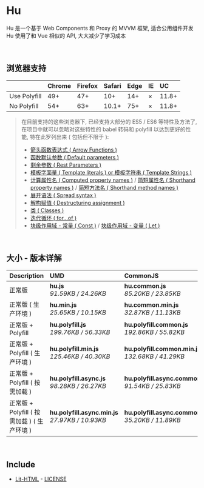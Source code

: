 # Hu
Hu 是一个基于 Web Components 和 Proxy 的 MVVM 框架, 适合公用组件开发<br>
Hu 使用了和 Vue 相似的 API, 大大减少了学习成本

<br>

## 浏览器支持

|              | Chrome | Firefox | Safari | Edge | IE | UC    |
| :-           | :-     | :-      | :-     | :-   | :- | :-    |
| Use Polyfill | 49+    | 47+     | 10+    | 14+  | ×  | 11.8+ |
| No Polyfill  | 54+    | 63+     | 10.1+  | 75+  | ×  | 11.8+ |

> 在目前支持的这些浏览器下, 已经支持大部分的 ES5 / ES6 等特性及方法了,<br>
> 在项目中就可以忽略对这些特性的 babel 转码和 polyfill 以达到更好的性能, 特在此罗列出来 ( 包括但不限于 ): <br>
  > - [箭头函数表达式 ( Arrow Functions )](https://developer.mozilla.org/zh-CN/docs/Web/JavaScript/Reference/Functions/Arrow_functions)
  > - [函数默认参数 ( Default parameters )](https://developer.mozilla.org/zh-CN/docs/Web/JavaScript/Reference/Functions/Default_parameters)
  > - [剩余参数 ( Rest Parameters )](https://developer.mozilla.org/zh-CN/docs/Web/JavaScript/Reference/Functions/Rest_parameters)
  > - [模板字面量 ( Template literals ) or 模板字符串 ( Template Strings )](https://developer.mozilla.org/zh-CN/docs/Web/JavaScript/Reference/template_strings)
  > - [计算属性名 ( Computed property names )](https://developer.mozilla.org/zh-CN/docs/Web/JavaScript/Reference/Operators/Object_initializer#计算属性名) / [简短属性名 ( Shorthand property names )](https://developer.mozilla.org/zh-CN/docs/Web/JavaScript/Reference/Operators/Object_initializer#属性定义) / [简短方法名 ( Shorthand method names )](https://developer.mozilla.org/zh-CN/docs/Web/JavaScript/Reference/Operators/Object_initializer#方法定义)
  > - [展开语法 ( Spread syntax )](https://developer.mozilla.org/zh-CN/docs/Web/JavaScript/Reference/Operators/Spread_syntax)
  > - [解构赋值 ( Destructuring assignment )](https://developer.mozilla.org/zh-CN/docs/Web/JavaScript/Reference/Operators/Destructuring_assignment)
  > - [类 ( Classes )](https://developer.mozilla.org/zh-CN/docs/Web/JavaScript/Reference/Classes)
  > - [迭代循环 ( for...of )](https://developer.mozilla.org/zh-CN/docs/Web/JavaScript/Reference/Statements/for...of)
  > - [块级作用域 - 常量 ( Const )](https://developer.mozilla.org/zh-CN/docs/Web/JavaScript/Reference/Statements/const) / [块级作用域 - 变量 ( Let )](https://developer.mozilla.org/zh-CN/docs/Web/JavaScript/Reference/Statements/let)

<br>

## 大小 - 版本详解
| Description | UMD | CommonJS | ES Module |
| :- | :- | :- | :- |
| 正常版 | **hu.js**<br>*91.59KB / 24.26KB* | **hu.common.js**<br>*85.20KB / 23.85KB* | **hu.esm.js**<br>*85.18KB / 23.83KB* |
| 正常版 ( 生产环境 ) | **hu.min.js**<br>*25.65KB / 10.15KB* | **hu.common.min.js**<br>*32.87KB / 11.13KB* | **hu.esm.min.js**<br>*25.48KB / 10.08KB* |
| 正常版 + Polyfill | **hu.polyfill.js**<br>*199.76KB / 56.33KB* | **hu.polyfill.common.js**<br>*192.86KB / 55.82KB* | **hu.polyfill.esm.js**<br>*192.85KB / 55.80KB* |
| 正常版 + Polyfill ( 生产环境 ) | **hu.polyfill.min.js**<br>*125.46KB / 40.30KB* | **hu.polyfill.common.min.js**<br>*132.68KB / 41.29KB* | **hu.polyfill.esm.min.js**<br>*125.29KB / 40.23KB* |
| 正常版 + Polyfill ( 按需加载 ) | **hu.polyfill.async.js**<br>*98.28KB / 26.27KB* | **hu.polyfill.async.common.js**<br>*91.54KB / 25.83KB* | **hu.polyfill.async.esm.js**<br>*91.52KB / 25.81KB* |
| 正常版 + Polyfill ( 按需加载 ) ( 生产环境 ) | **hu.polyfill.async.min.js**<br>*27.97KB / 10.93KB* | **hu.polyfill.async.common.min.js**<br>*35.20KB / 11.89KB* | **hu.polyfill.async.esm.min.js**<br>*27.80KB / 10.85KB* |

<br>

## Include
  - [Lit-HTML](https://github.com/Polymer/lit-html) \- [LICENSE](https://github.com/Polymer/lit-html/blob/master/LICENSE)